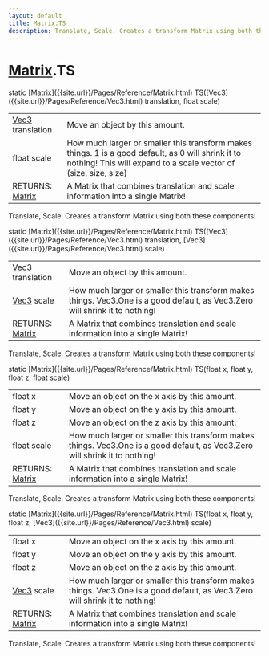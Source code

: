 ```yaml
---
layout: default
title: Matrix.TS
description: Translate, Scale. Creates a transform Matrix using both these components!
---
```

# [Matrix]({{site.url}}/Pages/Reference/Matrix.html).TS

<div class='signature' markdown='1'>
static [Matrix]({{site.url}}/Pages/Reference/Matrix.html) TS([Vec3]({{site.url}}/Pages/Reference/Vec3.html) translation, float scale)
</div>

|  |  |
|--|--|
|[Vec3]({{site.url}}/Pages/Reference/Vec3.html) translation|Move an object by this amount.|
|float scale|How much larger or smaller this transform             makes things. 1 is a good default, as 0 will shrink it to nothing!             This will expand to a scale vector of (size, size, size)|
|RETURNS: [Matrix]({{site.url}}/Pages/Reference/Matrix.html)|A Matrix that combines translation and scale information into a single Matrix!|

Translate, Scale. Creates a transform Matrix using both
these components!
<div class='signature' markdown='1'>
static [Matrix]({{site.url}}/Pages/Reference/Matrix.html) TS([Vec3]({{site.url}}/Pages/Reference/Vec3.html) translation, [Vec3]({{site.url}}/Pages/Reference/Vec3.html) scale)
</div>

|  |  |
|--|--|
|[Vec3]({{site.url}}/Pages/Reference/Vec3.html) translation|Move an object by this amount.|
|[Vec3]({{site.url}}/Pages/Reference/Vec3.html) scale|How much larger or smaller this transform              makes things. Vec3.One is a good default, as Vec3.Zero will              shrink it to nothing!|
|RETURNS: [Matrix]({{site.url}}/Pages/Reference/Matrix.html)|A Matrix that combines translation and scale information into a single Matrix!|

Translate, Scale. Creates a transform Matrix using both
these components!
<div class='signature' markdown='1'>
static [Matrix]({{site.url}}/Pages/Reference/Matrix.html) TS(float x, float y, float z, float scale)
</div>

|  |  |
|--|--|
|float x|Move an object on the x axis by this amount.|
|float y|Move an object on the y axis by this amount.|
|float z|Move an object on the z axis by this amount.|
|float scale|How much larger or smaller this transform              makes things. Vec3.One is a good default, as Vec3.Zero will              shrink it to nothing!|
|RETURNS: [Matrix]({{site.url}}/Pages/Reference/Matrix.html)|A Matrix that combines translation and scale information into a single Matrix!|

Translate, Scale. Creates a transform Matrix using both
these components!
<div class='signature' markdown='1'>
static [Matrix]({{site.url}}/Pages/Reference/Matrix.html) TS(float x, float y, float z, [Vec3]({{site.url}}/Pages/Reference/Vec3.html) scale)
</div>

|  |  |
|--|--|
|float x|Move an object on the x axis by this amount.|
|float y|Move an object on the y axis by this amount.|
|float z|Move an object on the z axis by this amount.|
|[Vec3]({{site.url}}/Pages/Reference/Vec3.html) scale|How much larger or smaller this transform              makes things. Vec3.One is a good default, as Vec3.Zero will              shrink it to nothing!|
|RETURNS: [Matrix]({{site.url}}/Pages/Reference/Matrix.html)|A Matrix that combines translation and scale information into a single Matrix!|

Translate, Scale. Creates a transform Matrix using both
these components!




